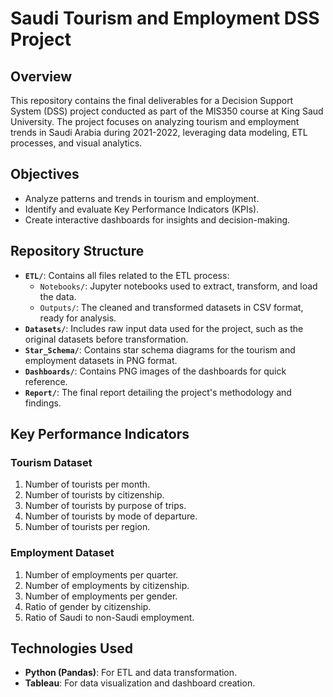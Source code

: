 # Saudi Tourism and Employment DSS Project

## Overview
This repository contains the final deliverables for a Decision Support System (DSS) project conducted as part of the MIS350 course at King Saud University. The project focuses on analyzing tourism and employment trends in Saudi Arabia during 2021-2022, leveraging data modeling, ETL processes, and visual analytics.

## Objectives
- Analyze patterns and trends in tourism and employment.
- Identify and evaluate Key Performance Indicators (KPIs).
- Create interactive dashboards for insights and decision-making.

## Repository Structure
- **`ETL/`**: Contains all files related to the ETL process:
  - `Notebooks/`: Jupyter notebooks used to extract, transform, and load the data.
  - `Outputs/`: The cleaned and transformed datasets in CSV format, ready for analysis.
- **`Datasets/`**: Includes raw input data used for the project, such as the original datasets before transformation.
- **`Star_Schema/`**: Contains star schema diagrams for the tourism and employment datasets in PNG format.
- **`Dashboards/`**: Contains PNG images of the dashboards for quick reference.
- **`Report/`**: The final report detailing the project's methodology and findings.

## Key Performance Indicators
### Tourism Dataset
1. Number of tourists per month.
2. Number of tourists by citizenship.
3. Number of tourists by purpose of trips.
4. Number of tourists by mode of departure.
5. Number of tourists per region.

### Employment Dataset
1. Number of employments per quarter.
2. Number of employments by citizenship.
3. Number of employments per gender.
4. Ratio of gender by citizenship.
5. Ratio of Saudi to non-Saudi employment.

## Technologies Used
- **Python (Pandas)**: For ETL and data transformation.
- **Tableau**: For data visualization and dashboard creation.
